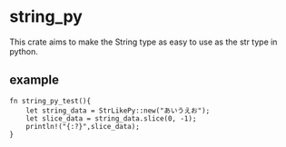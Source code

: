 # string_py

This crate aims to make the String type as easy to use as the str type in python. 

## example

```
fn string_py_test(){
    let string_data = StrLikePy::new("あいうえお");
    let slice_data = string_data.slice(0, -1);
    println!("{:?}",slice_data);
}
```
